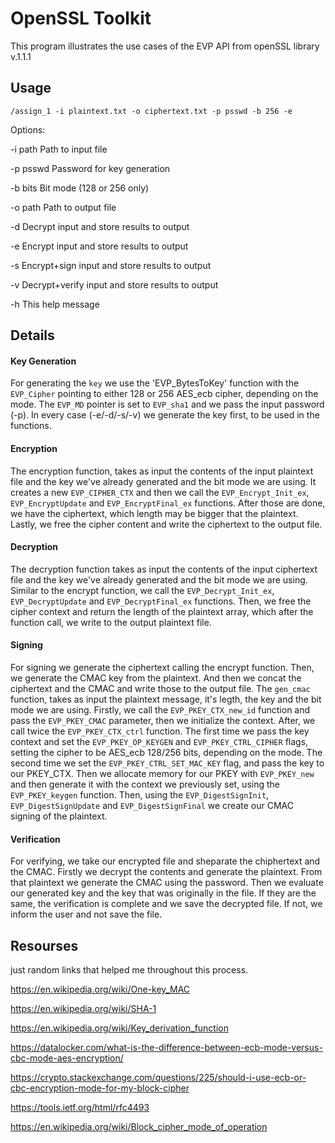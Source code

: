 # OpenSSL Toolkit

This program illustrates the use cases of the EVP API from openSSL library v.1.1.1  

## Usage
```
/assign_1 -i plaintext.txt -o ciphertext.txt -p psswd -b 256 -e
```

Options: 

-i     path        Path to input file 

-p    psswd        Password for key generation 

-b    bits         Bit mode (128 or 256 only) 

-o    path         Path to output file 

-d                 Decrypt input and store results to output 

-e                 Encrypt input and store results to output 

-s                 Encrypt+sign input and store results to output 

-v                 Decrypt+verify input and store results to output 

-h                 This help message

## Details

#### Key Generation

For generating the `key` we use the 'EVP_BytesToKey' function with the `EVP_Cipher` pointing to either 128 or 256 AES_ecb cipher, depending on the mode. The `EVP_MD` pointer is set to `EVP_sha1` and we pass the input password (-p). In every case (-e/-d/-s/-v) we generate the key first, to be used in the functions.

#### Encryption

The encryption function, takes as input the contents of the input plaintext file and the key we've already generated and the bit mode we are using. It creates a new `EVP_CIPHER_CTX` and then we call the `EVP_Encrypt_Init_ex`, `EVP_EncryptUpdate` and `EVP_EncryptFinal_ex` functions. After those are done, we have the ciphertext, which length may be bigger that the plaintext. Lastly, we free the cipher content and write the ciphertext to the output file.

#### Decryption

The decryption function takes as input the contents of the input ciphertext file and the key we've already generated and the bit mode we are using. Similar to the encrypt function, we call the `EVP_Decrypt_Init_ex`, `EVP_DecryptUpdate` and `EVP_DecryptFinal_ex` functions. Then, we free the cipher context and return the length of the plaintext array, which after the function call, we write to the output plaintext file.

#### Signing

For signing we generate the ciphertext calling the encrypt function. Then, we generate the CMAC key from the plaintext. And then we concat the ciphertext and the CMAC and write those to the output file. The `gen_cmac` function, takes as input the plaintext message, it's legth, the key and the bit mode we are using. Firstly, we call the `EVP_PKEY_CTX_new_id` function and pass the `EVP_PKEY_CMAC` parameter, then we initialize the context. After, we call twice the `EVP_PKEY_CTX_ctrl` function. The first time we pass the key context and set the `EVP_PKEY_OP_KEYGEN` and `EVP_PKEY_CTRL_CIPHER` flags, setting the cipher to be AES_ecb 128/256 bits, depending on the mode. The second time we set the `EVP_PKEY_CTRL_SET_MAC_KEY` flag, and pass the key to our PKEY_CTX. Then we allocate memory for our PKEY with `EVP_PKEY_new` and then generate it with the context we previously set, using the `EVP_PKEY_keygen` function. Then, using the `EVP_DigestSignInit`, `EVP_DigestSignUpdate` and `EVP_DigestSignFinal` we create our CMAC signing of the plaintext.

#### Verification

For verifying, we take our encrypted file and sheparate the chiphertext and the CMAC. Firstly we decrypt the contents and generate the plaintext. From that plaintext we generate the CMAC using the password. Then we evaluate our generated key and the key that was originally in the file. If they are the same, the verification is complete and we save the decrypted file. If not, we inform the user and not save the file.

## Resourses

just random links that helped me throughout this process.

https://en.wikipedia.org/wiki/One-key_MAC

https://en.wikipedia.org/wiki/SHA-1

https://en.wikipedia.org/wiki/Key_derivation_function

https://datalocker.com/what-is-the-difference-between-ecb-mode-versus-cbc-mode-aes-encryption/

https://crypto.stackexchange.com/questions/225/should-i-use-ecb-or-cbc-encryption-mode-for-my-block-cipher

https://tools.ietf.org/html/rfc4493

https://en.wikipedia.org/wiki/Block_cipher_mode_of_operation
